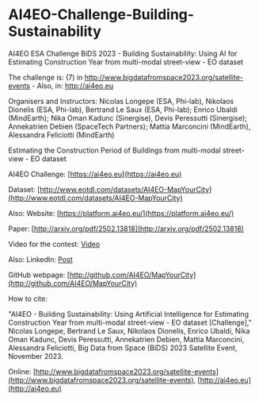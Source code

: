 # AI4EO-Challenge-Building-Sustainability
AI4EO ESA Challenge BiDS 2023 - Building Sustainability: Using AI for Estimating Construction Year from multi-modal street-view - EO dataset

The challenge is: (7) in http://www.bigdatafromspace2023.org/satellite-events - Also, in: http://ai4eo.eu  

Organisers and Instructors: Nicolas Longepe (ESA, Phi-lab), Nikolaos Dionelis (ESA, Phi-lab), Bertrand Le Saux (ESA, Phi-lab); Enrico Ubaldi (MindEarth); Nika Oman Kadunc (Sinergise), Devis Peressutti (Sinergise); Annekatrien Debien (SpaceTech Partners); Mattia Marconcini (MindEarth), Alessandra Feliciotti (MindEarth) 

Estimating the Construction Period of Buildings from multi-modal street-view - EO dataset   

AI4EO Challenge: [https://ai4eo.eu](https://ai4eo.eu)  

Dataset: [http://www.eotdl.com/datasets/AI4EO-MapYourCity](http://www.eotdl.com/datasets/AI4EO-MapYourCity) 

Also: Website: [https://platform.ai4eo.eu/](https://platform.ai4eo.eu/)     

Paper: [http://arxiv.org/pdf/2502.13818](http://arxiv.org/pdf/2502.13818)    

Video for the contest: [Video](https://eur05.safelinks.protection.outlook.com/?url=https%3A%2F%2Fwww.youtube.com%2Fwatch%3Fv%3DoVfINRBFIUY&data=05%7C02%7Cnikolaos.dionelis%40esa.int%7Cef0ce3a054d843bc2f9b08dc533422a9%7C9a5cacd02bef4dd7ac5c7ebe1f54f495%7C0%7C0%7C638476730605938937%7CUnknown%7CTWFpbGZsb3d8eyJWIjoiMC4wLjAwMDAiLCJQIjoiV2luMzIiLCJBTiI6Ik1haWwiLCJXVCI6Mn0%3D%7C0%7C%7C%7C&sdata=zQYzRMY04jykxVKnGJwbHTucASLJN4RqEFO0t1J9Oko%3D&reserved=0) 

Also: LinkedIn: [Post](http://www.linkedin.com/posts/nicolaslongepe_mapyourcity-challenge-reveal-your-citys-activity-7183102984799600640-J7EG) 

GitHub webpage: [http://github.com/AI4EO/MapYourCity](http://github.com/AI4EO/MapYourCity) 

How to cite:  

"AI4EO - Building Sustainability: Using Artificial Intelligence for Estimating Construction Year from multi-modal street-view - EO dataset [Challenge]," Nicolas Longepe, Bertrand Le Saux, Nikolaos Dionelis, Enrico Ubaldi, Nika Oman Kadunc, Devis Peressutti, Annekatrien Debien, Mattia Marconcini, Alessandra Feliciotti, Big Data from Space (BiDS) 2023 Satellite Event, November 2023.

Online: [http://www.bigdatafromspace2023.org/satellite-events](http://www.bigdatafromspace2023.org/satellite-events), [http://ai4eo.eu](http://ai4eo.eu)  

